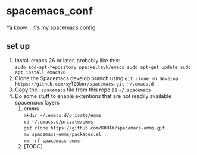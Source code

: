 # spacemacs_conf
Ya know... it's my spacemacs config
## set up
1. Install emacs 26 or later, probably like this:  
`sudo add-apt-repository ppa:kelleyk/emacs
sudo apt-get update
sudo apt install emacs26`
1. Clone the Spacemacs develop branch using `git clone -b develop https://github.com/syl20bnr/spacemacs.git ~/.emacs.d`
1. Copy the `.spacemacs` file from this repo as `~/.spacemacs`
1. Do some stuff to enable extentions that are not readily available spacemacs layers
    1. emms  
    `mkdir ~/.emacs.d/private/emms`  
    `cd ~/.emacs.d/private/emms`  
    `git clone https://github.com/K0HAX/spacemacs-emms.git`  
    `mv spacemacs-emms/packages.el .`  
    `rm -rf spacemacs-emms`  
    1. [TODO]
